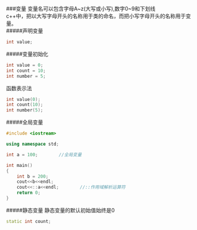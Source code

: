 ###变量
变量名可以包含字母A~z(大写或小写),数字0~9和下划线       
c++中，把以大写字母开头的名称用于类的命名，而把小写字母开头的名称用于变量。     
#####声明变量
```cpp
int value;
```
#####变量初始化
```cpp
int value = 0;
int count = 10;
int number = 5;
```
函数表示法
```cpp
int value(0);
int count(10);
int number(5);
```
#####全局变量
```cpp
#include <iostream>

using namespace std;

int a = 100;		//全局变量

int main()
{
	int b = 200;
	cout<<b<<endl;
	cout<<::a<<endl;		//::作用域解析运算符
	return 0;
}
```
#####静态变量
静态变量的默认初始值始终是0
```cpp
static int count;
```
